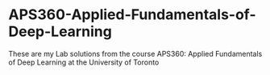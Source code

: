 # APS360-Applied-Fundamentals-of-Deep-Learning
These are my Lab solutions from the course APS360: Applied Fundamentals of Deep Learning at the University of Toronto

